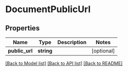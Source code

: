 # DocumentPublicUrl

## Properties
Name | Type | Description | Notes
------------ | ------------- | ------------- | -------------
**public_url** | **string** |  | [optional] 

[[Back to Model list]](../../README.md#documentation-for-models) [[Back to API list]](../../README.md#documentation-for-api-endpoints) [[Back to README]](../../README.md)

